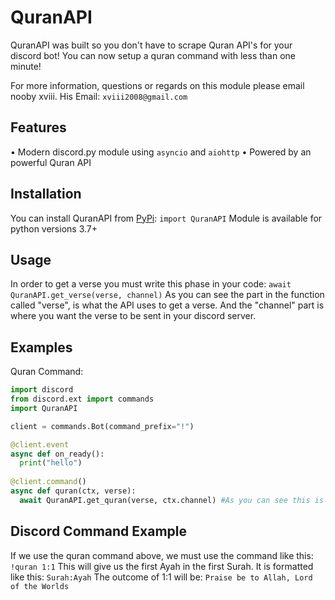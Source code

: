 # QuranAPI
QuranAPI was built so you don't have to scrape Quran API's for your discord bot!
  You can now setup a quran command with less than one minute!

For more information, questions or regards on this module please email nooby xviii. His Email: ```xviii2008@gmail.com```

## Features
  • Modern discord.py module using ```asyncio``` and ```aiohttp```
  • Powered by an powerful Quran API
  
## Installation
You can install QuranAPI from [PyPi](#):
  ```import QuranAPI```
Module is available for python versions 3.7+
  
## Usage
In order to get a verse you must write this phase in your code:
  ```await QuranAPI.get_verse(verse, channel)```
As you can see the part in the function called "verse", is what the API uses to get a verse. And the "channel" part is where you want the verse to be sent in your discord server. 

## Examples
Quran Command:

```python
import discord
from discord.ext import commands
import QuranAPI

client = commands.Bot(command_prefix="!")

@client.event
async def on_ready():
  print("hello")
  
@client.command()
async def quran(ctx, verse):
  await QuranAPI.get_quran(verse, ctx.channel) #As you can see this is a quran command, so I put the channel as "ctx.channel" so the bot will send the verse it gets into the channel the command was used on!
```
## Discord Command Example

If we use the quran command above, we must use the command like this:
  ```!quran 1:1```
This will give us the first Ayah in the first Surah. It is formatted like this:
  ```Surah:Ayah```
The outcome of 1:1 will be:
  ```Praise be to Allah, Lord of the Worlds```